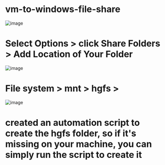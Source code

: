 # vm-to-windows-file-share



![image](https://user-images.githubusercontent.com/80905310/221358786-fdd50f75-52a9-4dd2-b38c-426f939279d0.png)


# Select Options > click Share Folders > Add Location of Your Folder 


![image](https://user-images.githubusercontent.com/80905310/221358941-921b7f3a-5b46-4575-9a66-bf5310c57c88.png)


# File system > mnt > hgfs > <you shared folder> 
  
  ![image](https://user-images.githubusercontent.com/80905310/221359075-87560118-bccf-4b17-8f87-109a668c5833.png)


#  created an automation script to create the hgfs folder, so if it's missing on your machine, you can simply run the script to create it
